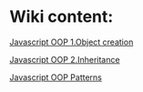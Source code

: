 # Wiki content:
[Javascript OOP 1.Object creation](https://github.com/tomas-holub/tomas-holub.github.io/wiki/Javascript-OOP-1.Object-creation)

[Javascript OOP 2.Inheritance](https://github.com/tomas-holub/tomas-holub.github.io/wiki/Javascript-OOP-2.Inheritance)

[Javascript OOP Patterns ](https://github.com/tomas-holub/tomas-holub.github.io/wiki/Javascript-OOP-Patterns)
